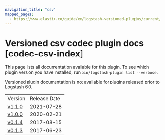 ```yaml
---
navigation_title: "csv"
mapped_pages:
  - https://www.elastic.co/guide/en/logstash-versioned-plugins/current/codec-csv-index.html
---
```


# Versioned csv codec plugin docs [codec-csv-index]

This page lists all documentation available for this plugin. To see which plugin version you have installed, run `bin/logstash-plugin list --verbose`.

Versioned plugin documentation is not available for plugins released prior to Logstash 6.0.

| | |
| :- | :- |
| Version | Release Date |
| [v1.1.0](v1-1-0-plugins-codecs-csv.md) | 2021-07-28 |
| [v1.0.0](v1-0-0-plugins-codecs-csv.md) | 2020-02-21 |
| [v0.1.4](v0-1-4-plugins-codecs-csv.md) | 2017-08-15 |
| [v0.1.3](v0-1-3-plugins-codecs-csv.md) | 2017-06-23 |
